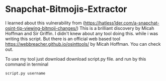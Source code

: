 # Snapchat-Bitmojis-Extractor
I learned about this vulnerability from  (https://hatless1der.com/a-snapchat-osint-tip-viewing-bitmoji-changes/) 
This is a brilliant discovery by Micah Hoffman and Sir Griffin.
I didn't knew about any tool doing this. while i was writing this script.
But there is an official web based tool https://webbreacher.github.io/osinttools/ by Micah Hoffman. You can check out.



To use my tool just download download script.py file.
and run by this command in terminal
```
script.py username
```
